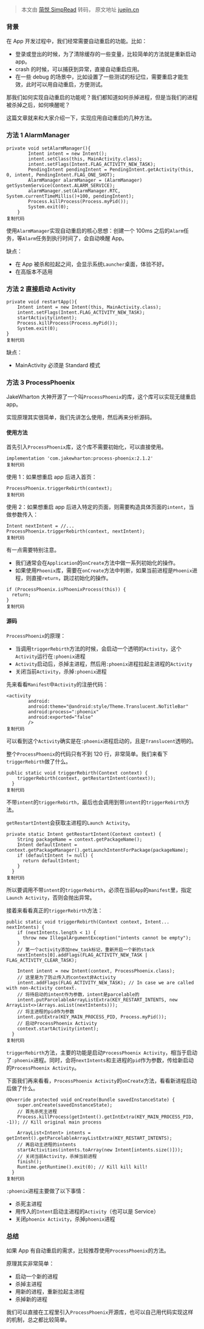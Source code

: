 > 本文由 [简悦 SimpRead](http://ksria.com/simpread/) 转码， 原文地址 [juejin.cn](https://juejin.cn/post/7207743145999024165)

### 背景

在 App 开发过程中，我们经常需要自动重启的功能。比如：

*   登录或登出的时候，为了清除缓存的一些变量，比较简单的方法就是重新启动 app。
*   crash 的时候，可以捕获到异常，直接自动重启应用。
*   在一些 debug 的场景中，比如设置了一些测试的标记位，需要重启才能生效，此时可以用自动重启，方便测试。

那我们如何实现自动重启的功能呢？我们都知道如何杀掉进程，但是当我们的进程被杀掉之后，如何唤醒呢？

这篇文章就来和大家介绍一下，实现应用自动重启的几种方法。

### 方法 1 AlarmManager

```
private void setAlarmManager(){
        Intent intent = new Intent();
        intent.setClass(this, MainActivity.class);
        intent.setFlags(Intent.FLAG_ACTIVITY_NEW_TASK);
        PendingIntent pendingIntent = PendingIntent.getActivity(this, 0, intent, PendingIntent.FLAG_ONE_SHOT);
        AlarmManager alarmManager = (AlarmManager) getSystemService(Context.ALARM_SERVICE);
        alarmManager.set(AlarmManager.RTC, System.currentTimeMillis()+100, pendingIntent);
        Process.killProcess(Process.myPid());
        System.exit(0);
    }
复制代码
```

使用`AlarmManager`实现自动重启的核心思想：创建一个 100ms 之后的`Alarm`任务，等`Alarm`任务到执行时间了，会自动唤醒 App。

缺点：

*   在 App 被杀和拉起之间，会显示系统`Launcher`桌面，体验不好。
*   在高版本不适用

### 方法 2 直接启动 Activity

```
private void restartApp(){
    Intent intent = new Intent(this, MainActivity.class);
    intent.setFlags(Intent.FLAG_ACTIVITY_NEW_TASK);
    startActivity(intent);
    Process.killProcess(Process.myPid());
    System.exit(0);
}
复制代码
```

缺点：

*   MainActivity 必须是 Standard 模式

### 方法 3 ProcessPhoenix

JakeWharton 大神开源了一个叫`ProcessPhoenix`的库，这个库可以实现无缝重启 app。

实现原理其实很简单，我们先讲怎么使用，然后再来分析源码。

#### 使用方法

首先引入`ProcessPhoenix`库，这个库不需要初始化，可以直接使用。

```
implementation 'com.jakewharton:process-phoenix:2.1.2'
复制代码
```

使用 1：如果想重启 app 后进入首页：

```
ProcessPhoenix.triggerRebirth(context);
复制代码
```

使用 2：如果想重启 app 后进入特定的页面，则需要构造具体页面的`intent`，当做参数传入：

```
Intent nextIntent = //...
ProcessPhoenix.triggerRebirth(context, nextIntent);
复制代码
```

有一点需要特别注意。

*   我们通常会在`Application`的`onCreate`方法中做一系列初始化的操作。
*   如果使用`Phoenix`库，需要在`onCreate`方法中判断，如果当前进程是`Phoenix`进程，则直接`return`，跳过初始化的操作。

```
if (ProcessPhoenix.isPhoenixProcess(this)) {
  return;
}
复制代码
```

#### 源码

`ProcessPhoenix`的原理：

*   当调用`triggerRebirth`方法的时候，会启动一个透明的`Activity`，这个`Activity`运行在`:phoenix`进程
*   `Activity`启动后，杀掉主进程，然后用`:phoenix`进程拉起主进程的`Activity`
*   关闭当前`Activity`，杀掉`:phoenix`进程

先来看看`Manifest`中`Activity`的注册代码：

```
<activity
        android:
        android:theme="@android:style/Theme.Translucent.NoTitleBar"
        android:process=":phoenix"
        android:exported="false"
        />
复制代码
```

可以看到这个`Activity`确实是在`:phoenix`进程启动的，且是`Translucent`透明的。

整个`ProcessPhoenix`的代码只有不到 120 行，非常简单。我们来看下`triggerRebirth`做了什么。

```
public static void triggerRebirth(Context context) {
    triggerRebirth(context, getRestartIntent(context));
  }
复制代码
```

不带`intent`的`triggerRebirth`，最后也会调用到带`intent`的`triggerRebirth`方法。

`getRestartIntent`会获取主进程的`Launch Activity`。

```
private static Intent getRestartIntent(Context context) {
    String packageName = context.getPackageName();
    Intent defaultIntent = context.getPackageManager().getLaunchIntentForPackage(packageName);
    if (defaultIntent != null) {
      return defaultIntent;
    }
  }
复制代码
```

所以要调用不带`intent`的`triggerRebirth`，必须在当前`App`的`manifest`里，指定`Launch Activity`，否则会抛出异常。

接着来看看真正的`triggerRebirth`方法：

```
public static void triggerRebirth(Context context, Intent... nextIntents) {
    if (nextIntents.length < 1) {
      throw new IllegalArgumentException("intents cannot be empty");
    }
    // 第一个activity添加new_task标记，重新开启一个新的stack
    nextIntents[0].addFlags(FLAG_ACTIVITY_NEW_TASK | FLAG_ACTIVITY_CLEAR_TASK);

    Intent intent = new Intent(context, ProcessPhoenix.class);
    // 这里是为了防止传入的context非Activity
    intent.addFlags(FLAG_ACTIVITY_NEW_TASK); // In case we are called with non-Activity context.
    // 将待启动的intent作为参数，intent是parcelable的
    intent.putParcelableArrayListExtra(KEY_RESTART_INTENTS, new ArrayList<>(Arrays.asList(nextIntents)));
    // 将主进程的pid作为参数
    intent.putExtra(KEY_MAIN_PROCESS_PID, Process.myPid());
    // 启动ProcessPhoenix Activity
    context.startActivity(intent);
  }
复制代码
```

`triggerRebirth`方法，主要的功能是启动`ProcessPhoenix Activity`，相当于启动了`:phoenix`进程。同时，会将`nextIntents`和主进程的`pid`作为参数，传给新启动的`ProcessPhoenix Activity`。

下面我们再来看看，`ProcessPhoenix Activity`的`onCreate`方法，看看新进程启动后做了什么。

```
@Override protected void onCreate(Bundle savedInstanceState) {
    super.onCreate(savedInstanceState);
    // 首先杀死主进程
    Process.killProcess(getIntent().getIntExtra(KEY_MAIN_PROCESS_PID, -1)); // Kill original main process

    ArrayList<Intent> intents = getIntent().getParcelableArrayListExtra(KEY_RESTART_INTENTS);
    // 再启动主进程的intents
    startActivities(intents.toArray(new Intent[intents.size()]));
    // 关闭当前Activity，杀掉当前进程
    finish();
    Runtime.getRuntime().exit(0); // Kill kill kill!
  }
复制代码
```

`:phoenix`进程主要做了以下事情：

*   杀死主进程
*   用传入的`Intent`启动主进程的`Activity`（也可以是 Service）
*   关闭`phoenix Activity`，杀掉`phoenix`进程

### 总结

如果 App 有自动重启的需求，比较推荐使用`ProcessPhoenix`的方法。

原理其实非常简单：

*   启动一个新的进程
*   杀掉主进程
*   用新的进程，重新拉起主进程
*   杀掉新的进程

我们可以直接在工程里引入`ProcessPhoenix`开源库，也可以自己用代码实现这样的机制，总之都比较简单。